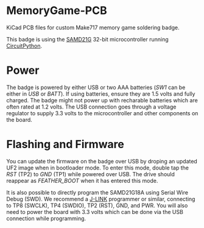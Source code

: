 # MemoryGame-PCB
KiCad PCB files for custom Make717 memory game soldering badge.

This badge is using the [SAMD21G](https://cdn-shop.adafruit.com/product-files/2772/atmel-42181-sam-d21_datasheet.pdf) 32-bit microcontroller running [CircuitPython](https://github.com/make717gh/circuitpython).

# Power
The badge is powered by either USB or two AAA batteries (*SW1* can be either in *USB* or *BATT*). If using batteries, ensure they are 1.5 volts and fully charged. The badge might not power up with recharable batteries which are often rated at 1.2 volts. The USB connection goes through a voltage regulator to supply 3.3 volts to the microcontroller and other components on the board.

# Flashing and Firmware
You can update the firmware on the badge over USB by droping an updated UF2 image when in bootloader mode. To enter this mode, double tap the *RST* (TP2) to *GND* (TP1) while powered over USB. The drive should reappear as *FEATHER_BOOT* when it has entered this mode. 

It is also possible to directly program the SAMD21G18A using Serial Wire Debug (SWD). We recommend a [J-LINK](https://www.adafruit.com/product/3571) programmer or similar, connecting to TP8 (SWCLK), TP4 (SWDIO), TP2 (RST), GND, and PWR. You will also need to power the board with 3.3 volts which can be done via the USB connection while programming.
